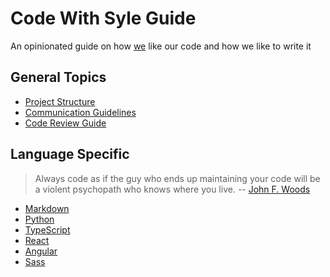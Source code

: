 # Code With Syle Guide

An opinionated guide on how [we](https://www.greyrook.com) like our code and how we like to write it


## General Topics
 
 * [Project Structure](projects/index.md)
 * [Communication Guidelines](communication/index.md)
 * [Code Review Guide](review/index.md)

## Language Specific

> Always code as if the guy who ends up maintaining your code will be a violent psychopath who knows where you live.
> -- [John F. Woods](http://ruby.zigzo.com/2014/08/01/who-said-that-one-violent-psychopath-quote/)

 * [Markdown](markdown/index.md)
 * [Python](python/index.md)
 * [TypeScript](typescript/index.md)
 * [React](typescript/react/index.md)
 * [Angular](typescript/angular/index.md)
 * [Sass](sass/index.md)
